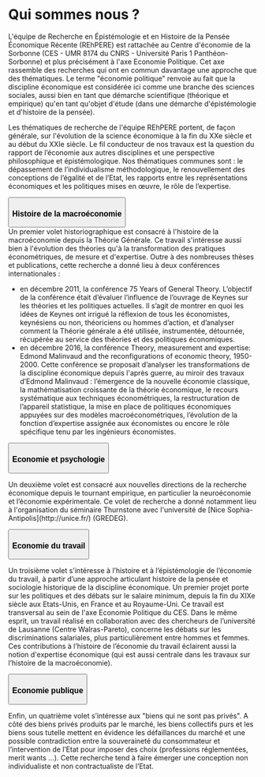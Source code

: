 # Qui sommes nous ?

L'équipe de Recherche en Épistémologie et en Histoire de la Pensée Économique Récente (REhPERE) est rattachée au Centre d'économie de la Sorbonne (CES - UMR  8174 du CNRS - Université Paris 1 Panthéon-Sorbonne) et plus précisément à l'axe Economie Politique. Cet axe rassemble des recherches qui ont en commun davantage une approche que des thématiques. Le terme "économie politique" renvoie au fait que la discipline économique est considérée ici comme une branche des sciences sociales, aussi bien en tant que démarche scientifique (théorique et empirique) qu'en tant qu'objet d'étude (dans une démarche d'épistémologie et d'histoire de la pensée).

Les thématiques de recherche de l'équipe REhPERE portent, de façon générale, sur l'évolution de la science économique à la fin du XXe siècle et au début du XXIe siècle. Le fil conducteur de nos travaux est la question du rapport de l’économie aux autres disciplines et une perspective philosophique et épistémologique. Nos thématiques communes sont : le dépassement de l’individualisme méthodologique, le renouvellement des conceptions de l’égalité et de l’Etat, les rapports entre les représentations économiques et les politiques mises en œuvre, le rôle de l’expertise.

<div class="accordion" id="accordionExample">

<div class="card">
	<div class="card-header" id="headingOne">
	    <button class="btn btn-link" type="button" data-toggle="collapse" data-target="#collapseOne" aria-expanded="false" aria-controls="collapseOne">
	     <h3><i class="fas fa-chevron-circle-right"></i> Histoire de la macroéconomie</h3>
	    </button>
	</div>
	<div id="collapseOne" class="collapse" aria-labelledby="headingOne" data-parent="#accordionExample">
	  <div class="card-body">
	    Un premier volet historiographique est consacré à l'histoire de la macroéconomie depuis la Théorie Générale. Ce travail s'intéresse aussi bien à l'évolution des théories qu'à la transformation des pratiques économétriques, de mesure et d'expertise.
			Outre à des nombreuses thèses et publications, cette recherche a donné lieu à deux conférences internationales :
			<ul>
				<li>en décembre 2011, la conférence 75 Years of General Theory. L’objectif de la conférence était d’évaluer l’influence de l’ouvrage de Keynes sur les théories et les politiques actuelles. Il s’agit de montrer en quoi les idées de Keynes ont irrigué la réflexion de tous les économistes, keynésiens ou non, théoriciens ou hommes d’action, et d’analyser comment la Théorie générale a été utilisée, instrumentée, détournée, récupérée au service des théories et des politiques économiques.</li>
				<li>en décembre 2016, la conférence Theory, measurement and expertise: Edmond Malinvaud and the reconfigurations of economic theory, 1950-2000. Cette conférence se proposait d’analyser les transformations de la discipline économique depuis l'après guerre, au miroir des travaux d’Edmond Malinvaud : l’émergence de la nouvelle économie classique, la mathématisation croissante de la théorie économique, le recours systématique aux techniques économétriques, la restructuration de l’appareil statistique, la mise en place de politiques économiques appuyées sur des modèles macroéconométriques, l’évolution de la fonction d’expertise assignée aux économistes ou encore le rôle spécifique tenu par les ingénieurs économistes.</li>
			</ul>
	  </div>
	</div>
</div>

<div class="card">
	<div class="card-header" id="headingTwo">
	    <button class="btn btn-link" type="button" data-toggle="collapse" data-target="#collapseTwo" aria-expanded="false" aria-controls="collapseOne">
	     <h3><i class="fas fa-chevron-circle-right"></i> Economie et psychologie</h3>
	    </button>
	</div>
	<div id="collapseTwo" class="collapse" aria-labelledby="headingTwo" data-parent="#accordionExample">
	  <div class="card-body">
	  	<p>
	    Un deuxième volet est consacré aux nouvelles directions de la recherche économique depuis le tournant empirique, en particulier la neuroéconomie et l’économie expérimentale. Ce volet de recherche a donné notamment lieu à l'organisation du séminaire Thurnstone avec l'université de [Nice Sophia-Antipolis](http://unice.fr/) (GREDEG).
	    </p>
	  </div>
	</div>
</div>

<div class="card">
	<div class="card-header" id="headingThree">
	    <button class="btn btn-link" type="button" data-toggle="collapse" data-target="#collapseThree" aria-expanded="false" aria-controls="collapseThree">
	     <h3><i class="fas fa-chevron-circle-right"></i> Economie du travail</h3>
	    </button>
	</div>
	<div id="collapseThree" class="collapse" aria-labelledby="headingThree" data-parent="#accordionExample">
	  <div class="card-body">
	  	<p>
	    	Un troisième volet s'intéresse à l’histoire et à l’épistémologie de l’économie du travail, à partir d’une approche articulant histoire de la pensée et sociologie historique de la discipline économique. Un premier projet porte sur les politiques et des débats sur le salaire minimum, depuis la fin du XIXe siècle aux Etats-Unis, en France et au Royaume-Uni. Ce travail est transversal au sein de l'axe Economie Politique du CES.
				Dans le même esprit, un travail réalisé en collaboration avec des chercheurs de l’université de Lausanne (Centre Walras-Pareto), concerne les débats sur les discriminations salariales, plus particulièrement entre hommes et femmes. Ces contributions à l’histoire de l’économie du travail éclairent aussi la notion d'expertise économique (qui est aussi centrale dans les travaux sur l’histoire de la macroéconomie).
			</p>
	  </div>
	</div>
</div>

<div class="card">
	<div class="card-header" id="headingFour">
	    <button class="btn btn-link" type="button" data-toggle="collapse" data-target="#collapseFour" aria-expanded="false" aria-controls="collapseFour">
	     <h3><i class="fas fa-chevron-circle-right"></i> Economie publique</h3>
	    </button>
	</div>
	<div id="collapseFour" class="collapse" aria-labelledby="headingFour" data-parent="#accordionExample">
	  <div class="card-body">
	  	<p>
	    	Enfin, un quatrième volet s’intéresse aux "biens qui ne sont pas privés". A côté des biens privés produits par le marché, les biens collectifs purs et les biens sous tutelle mettent en évidence les défaillances du marché et une possible contradiction entre la souveraineté du consommateur et l’intervention de l’Etat pour imposer des choix (professions réglementées, merit wants ...). Cette recherche tend à faire émerger une conception non individualiste et non contractualiste de l’Etat.
			</p>
	  </div>
	</div>
</div>

</div>